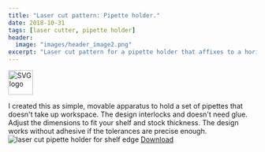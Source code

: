 ```yaml
---
title: "Laser cut pattern: Pipette holder."
date: 2018-10-31
tags: [laser cutter, pipette holder]
header:
  image: "images/header_image2.png"
excerpt: "Laser cut pattern for a pipette holder that affixes to a horizontal shelf edge, saving valuable workspace."
---
```

<img src="{{ site.url }}{{site.baseurl }}/images/SVGlogo.png" alt="SVG logo" width="50"/>

I created this as simple, movable apparatus to hold a set of pipettes that doesn't take up workspace. The design interlocks and doesn't need glue. Adjust the dimensions to fit your shelf and stock thickness. The design works without adhesive if the tolerances are precise enough.
<img src="{{ site.url }}{{site.baseurl }}/images/science/pipette_holder.png" alt="laser cut pipette holder for shelf edge">
[Download](https://github.com/scotttmoen/Science)
